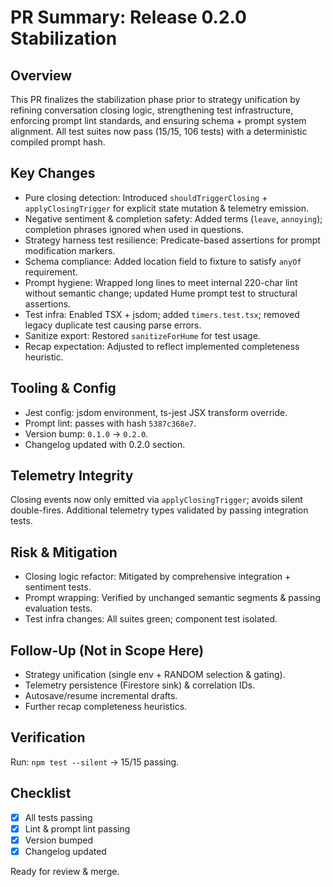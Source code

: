 # PR Summary: Release 0.2.0 Stabilization

## Overview
This PR finalizes the stabilization phase prior to strategy unification by refining conversation closing logic, strengthening test infrastructure, enforcing prompt lint standards, and ensuring schema + prompt system alignment. All test suites now pass (15/15, 106 tests) with a deterministic compiled prompt hash.

## Key Changes
- Pure closing detection: Introduced `shouldTriggerClosing` + `applyClosingTrigger` for explicit state mutation & telemetry emission.
- Negative sentiment & completion safety: Added terms (`leave`, `annoying`); completion phrases ignored when used in questions.
- Strategy harness test resilience: Predicate-based assertions for prompt modification markers.
- Schema compliance: Added location field to fixture to satisfy `anyOf` requirement.
- Prompt hygiene: Wrapped long lines to meet internal 220-char lint without semantic change; updated Hume prompt test to structural assertions.
- Test infra: Enabled TSX + jsdom; added `timers.test.tsx`; removed legacy duplicate test causing parse errors.
- Sanitize export: Restored `sanitizeForHume` for test usage.
- Recap expectation: Adjusted to reflect implemented completeness heuristic.

## Tooling & Config
- Jest config: jsdom environment, ts-jest JSX transform override.
- Prompt lint: passes with hash `5387c368e7`.
- Version bump: `0.1.0` -> `0.2.0`.
- Changelog updated with 0.2.0 section.

## Telemetry Integrity
Closing events now only emitted via `applyClosingTrigger`; avoids silent double-fires. Additional telemetry types validated by passing integration tests.

## Risk & Mitigation
- Closing logic refactor: Mitigated by comprehensive integration + sentiment tests.
- Prompt wrapping: Verified by unchanged semantic segments & passing evaluation tests.
- Test infra changes: All suites green; component test isolated.

## Follow-Up (Not in Scope Here)
- Strategy unification (single env + RANDOM selection & gating).
- Telemetry persistence (Firestore sink) & correlation IDs.
- Autosave/resume incremental drafts.
- Further recap completeness heuristics.

## Verification
Run: `npm test --silent` -> 15/15 passing.

## Checklist
- [x] All tests passing
- [x] Lint & prompt lint passing
- [x] Version bumped
- [x] Changelog updated

Ready for review & merge.

